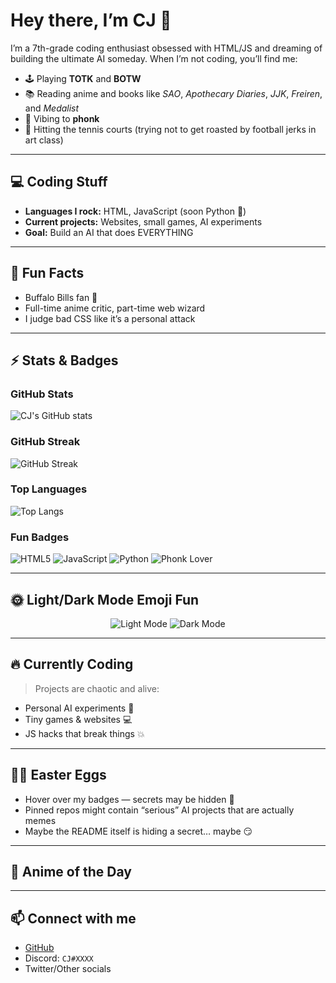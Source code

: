 # Hey there, I’m CJ 👋

I’m a 7th-grade coding enthusiast obsessed with HTML/JS and dreaming of building the ultimate AI someday. When I’m not coding, you’ll find me:

- 🕹 Playing **TOTK** and **BOTW**  
- 📚 Reading anime and books like *SAO*, *Apothecary Diaries*, *JJK*, *Freiren*, and *Medalist*  
- 🎵 Vibing to **phonk**  
- 🎾 Hitting the tennis courts (trying not to get roasted by football jerks in art class)  

---

## 💻 Coding Stuff
- **Languages I rock:** HTML, JavaScript (soon Python 🐍)  
- **Current projects:** Websites, small games, AI experiments  
- **Goal:** Build an AI that does EVERYTHING  

---

## 🌟 Fun Facts
- Buffalo Bills fan 🦬  
- Full-time anime critic, part-time web wizard  
- I judge bad CSS like it’s a personal attack  

---

## ⚡ Stats & Badges

### GitHub Stats
![CJ's GitHub stats](https://github-readme-stats.vercel.app/api?username=cloudcompile&show_icons=true&theme=radical)

### GitHub Streak
![GitHub Streak](https://github-readme-streak-stats.herokuapp.com/?user=cloudcompile&theme=radical)

### Top Languages
![Top Langs](https://github-readme-stats.vercel.app/api/top-langs/?username=cloudcompile&layout=compact&theme=radical)

### Fun Badges
![HTML5](https://img.shields.io/badge/HTML5-E34F26?style=for-the-badge&logo=html5&logoColor=white)
![JavaScript](https://img.shields.io/badge/JavaScript-F7DF1E?style=for-the-badge&logo=javascript&logoColor=black)
![Python](https://img.shields.io/badge/Python-3776AB?style=for-the-badge&logo=python&logoColor=white)
![Phonk Lover](https://img.shields.io/badge/Phonk-000000?style=for-the-badge&logo=spotify&logoColor=green)

---

## 🌞 Light/Dark Mode Emoji Fun
<p align="center">
  <img src="https://img.shields.io/badge/Light%20Mode-🌞-yellow?style=for-the-badge" alt="Light Mode">
  <img src="https://img.shields.io/badge/Dark%20Mode-🌙-blue?style=for-the-badge" alt="Dark Mode">
</p>

---

## 🔥 Currently Coding
> Projects are chaotic and alive:  
- Personal AI experiments 🤖  
- Tiny games & websites 💻  
- JS hacks that break things 💥  

---

## 🕵️‍♂️ Easter Eggs
- Hover over my badges — secrets may be hidden 👀  
- Pinned repos might contain “serious” AI projects that are actually memes  
- Maybe the README itself is hiding a secret… maybe 😏  

---

## 🎌 Anime of the Day
> <!-- ANIME_QUOTE -->

---

## 📫 Connect with me
- [GitHub](https://github.com/cloudcompile)  
- Discord: `CJ#XXXX`  
- Twitter/Other socials  
